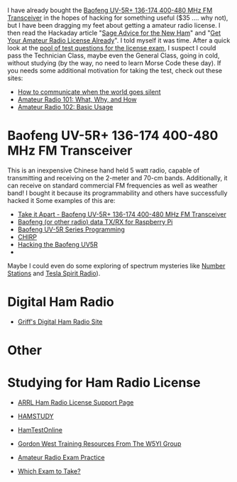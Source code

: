 I have already bought the
[Baofeng UV-5R+ 136-174 400-480 MHz FM Transceiver][05]
in the hopes of hacking for something useful ($35 .... why not),
but I have been dragging my feet about getting a amateur radio license.
I then read the Hackaday article "[Sage Advice for the New Ham][03]"
and "[Get Your Amateur Radio License Already][04]".
I told myself it was time.
After a quick look at the [pool of test questions for the license exam][02],
I suspect I could pass the Technician Class, maybe even the General Class,
going in cold, without studying
(by the way, no need to learn Morse Code these day).
If you needs some additional motivation for taking the test, check out these sites:

* [How to communicate when the world goes silent](http://graywolfsurvival.com/2716/ham-radio-best-shtfdisaster-communication/)
* [Amateur Radio 101: What, Why, and How](http://k0mcg.net/2016/02/amateur-radio-101-what-why-and-how/)
* [Amateur Radio 102: Basic Usage](http://k0mcg.net/2016/02/amateur-radio-102-basic-usage/)

# Baofeng UV-5R+ 136-174 400-480 MHz FM Transceiver
This is an inexpensive Chinese hand held 5 watt radio,
capable of transmitting and receiving on the 2-meter and 70-cm bands.
Additionally, it can receive on standard commercial FM frequencies as well as weather band!
I bought it because its programmability and others have successfully hacked it
Some examples of this are:

* [Take it Apart - Baofeng UV-5R+ 136-174 400-480 MHz FM Transceiver](https://www.takeitapart.com/guide/9)
* [Baofeng (or other radio) data TX/RX for Raspberry Pi](http://flows.nodered.org/flow/d802e43ab306b4b9f2ba)
* [Baofeng UV-5R Series Programming](http://www.miklor.com/uv5r/)
* [CHIRP](http://chirp.danplanet.com/projects/chirp/wiki/Home)
* [Hacking the Baofeng UV5R](http://elazary.com/index.php?option=com_content&view=article&id=49%3Ahacking-the-baofeng-uv5r&catid=14%3Abaofeng-uv5r&Itemid=17&showall=1)
* []()

Maybe I could even do some exploring of spectrum mysteries like
[Number Stations][01] and [Tesla Spirit Radio][06]).

# Digital Ham Radio
* [Griff's Digital Ham Radio Site](http://w5vwp.com/index.shtml)

# Other

# Studying for Ham Radio License
* [ARRL Ham Radio License Support Page](http://www.arrl.org/ham-radio-license-manual)
* [HAMSTUDY](https://hamstudy.org/)
* [HamTestOnline](https://www.hamradiolicenseexam.com/)
* [Gordon West Training Resources From The W5YI Group](http://www.gordonwestradioschool.com/main/page_w5yi_training_resources.html)
* [Amateur Radio Exam Practice](http://aa9pw.com/radio/)

* [Which Exam to Take?](https://www.hamradiolicenseexam.com/which-exam.htm)



[01]:http://www.bbc.com/news/magazine-24910397
[02]:http://www.arrl.org/question-pools
[03]:http://hackaday.com/2016/03/05/sage-advice-for-the-new-ham/
[04]:http://hackaday.com/2016/01/05/get-your-amateur-radio-license-already/
[05]:http://baofengradio.us/baofeng-uv5rax-black.html
[06]:http://www.instructables.com/id/Spooky-Tesla-Spirit-Radio/?ALLSTEPS
[07]:
[08]:
[09]:
[10]:
